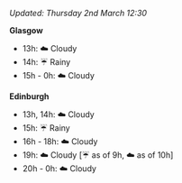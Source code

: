 *Updated: Thursday 2nd March 12:30*

**Glasgow**

* 13h: :cloud: Cloudy
* 14h: :umbrella: Rainy
* 15h - 0h: :cloud: Cloudy

**Edinburgh**

* 13h, 14h: :cloud: Cloudy
* 15h: :umbrella: Rainy
* 16h - 18h: :cloud: Cloudy
* 19h: :cloud: Cloudy [:umbrella: as of 9h, :cloud: as of 10h]
* 20h - 0h: :cloud: Cloudy
